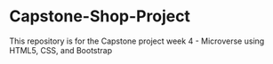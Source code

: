# Capstone-Shop-Project
 This repository is for the Capstone project week 4 - Microverse using HTML5, CSS, and Bootstrap
